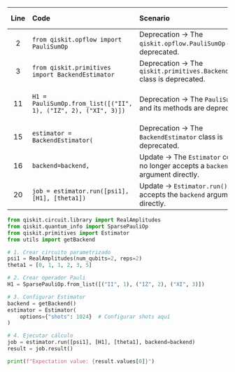 | Line | Code | Scenario | Scenario Id | Reference | Artifact | Refactoring |
| :--: | :--- | :------- | :---------: | :-------: | :------- | :---------- |
| 2 | `from qiskit.opflow import PauliSumOp` | Deprecation -> The `qiskit.opflow.PauliSumOp` class is deprecated. | * | Internal Knowledge | `qiskit.opflow.PauliSumOp` | `from qiskit.quantum_info import SparsePauliOp` |
| 3 | `from qiskit.primitives import BackendEstimator` | Deprecation -> The `qiskit.primitives.BackendEstimator` class is deprecated. | * | Internal Knowledge | `qiskit.primitives.BackendEstimator` | `from qiskit.primitives import Estimator` |
| 11 | `H1 = PauliSumOp.from_list([("II", 1), ("IZ", 2), ("XI", 3)])` | Deprecation -> The `PauliSumOp` class and its methods are deprecated. | * | 35324c6d-04f1-419a-8cec-24cf2fc6c21c | `PauliSumOp.from_list` | `H1 = SparsePauliOp.from_list([("II", 1), ("IZ", 2), ("XI", 3)])` |
| 15 | `estimator = BackendEstimator(` | Deprecation -> The `BackendEstimator` class is deprecated. | * | Internal Knowledge | `BackendEstimator` | `estimator = Estimator(` |
| 16 | `backend=backend,` | Update -> The `Estimator` constructor no longer accepts a `backend` argument directly. | * | Internal Knowledge | `BackendEstimator` constructor `backend` argument | |
| 20 | `job = estimator.run([psi1], [H1], [theta1])` | Update -> `Estimator.run()` now accepts the `backend` argument directly. | * | Internal Knowledge | `Estimator.run` | `job = estimator.run([psi1], [H1], [theta1], backend=backend)` |


```python
from qiskit.circuit.library import RealAmplitudes
from qiskit.quantum_info import SparsePauliOp
from qiskit.primitives import Estimator
from utils import getBackend

# 1. Crear circuito parametrizado
psi1 = RealAmplitudes(num_qubits=2, reps=2)
theta1 = [0, 1, 1, 2, 3, 5]

# 2. Crear operador Pauli
H1 = SparsePauliOp.from_list([("II", 1), ("IZ", 2), ("XI", 3)])

# 3. Configurar Estimator
backend = getBackend()
estimator = Estimator(
    options={"shots": 1024}  # Configurar shots aquí
)

# 4. Ejecutar cálculo
job = estimator.run([psi1], [H1], [theta1], backend=backend)
result = job.result()

print(f"Expectation value: {result.values[0]}")
```